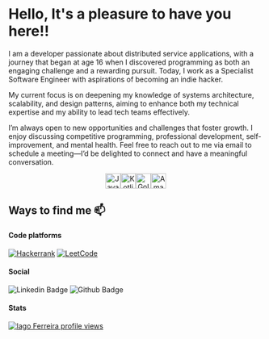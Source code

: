 # Hello, It's a pleasure to have you here!!

I am a developer passionate about distributed service applications, with a journey that began at age 16 when I discovered programming as both an engaging challenge and a rewarding pursuit. Today, I work as a Specialist Software Engineer with aspirations of becoming an indie hacker.

My current focus is on deepening my knowledge of systems architecture, scalability, and design patterns, aiming to enhance both my technical expertise and my ability to lead tech teams effectively.

I’m always open to new opportunities and challenges that foster growth. I enjoy discussing competitive programming, professional development, self-improvement, and mental health. Feel free to reach out to me via email to schedule a meeting—I’d be delighted to connect and have a meaningful conversation.

<div align="center" style="display: flex; justify-content: center; align-items: center; flex-direction: row">
    <img align="center" alt="Java" height="30" width="30" src="https://cdn.jsdelivr.net/gh/devicons/devicon@latest/icons/java/java-original.svg" /> 
    <img align="center" alt="Kotlin" height="30" width="30" src="https://cdn.jsdelivr.net/gh/devicons/devicon@latest/icons/kotlin/kotlin-original.svg" /> 
    <img align="center" alt="Golang" height="30" width="30" src="https://cdn.jsdelivr.net/gh/devicons/devicon@latest/icons/go/go-original.svg" /> 
    <img align="center" alt="Amazon Web Services" height="30" width="30" src="https://cdn.jsdelivr.net/gh/devicons/devicon@latest/icons/amazonwebservices/amazonwebservices-original-wordmark.svg" />
</div>

## Ways to find me 📫

#### Code platforms
<a href="https://www.hackerrank.com/profile/iagxferreira">![Hackerrank](https://img.shields.io/badge/-Hackerrank-2EC866?style=for-the-badge&logo=HackerRank&logoColor=white)</a>
<a href="https://leetcode.com/u/iagxferreira/">![LeetCode](https://img.shields.io/badge/LeetCode-000000?style=for-the-badge&logo=LeetCode&logoColor=#d16c06)</a>

#### Social
![Linkedin Badge](https://img.shields.io/badge/-LinkedIn-blue?style=flat-square&logo=Linkedin&logoColor=white&link=https://www.linkedin.com/in/iagxferreira/)
![Github Badge](https://img.shields.io/github/followers/iagxferreira?style=social)


#### Stats
[![Iago Ferreira profile views](https://u8views.com/api/v1/github/profiles/48165335/views/day-week-month-total-count.svg)](https://u8views.com/github/iagxferreira)
